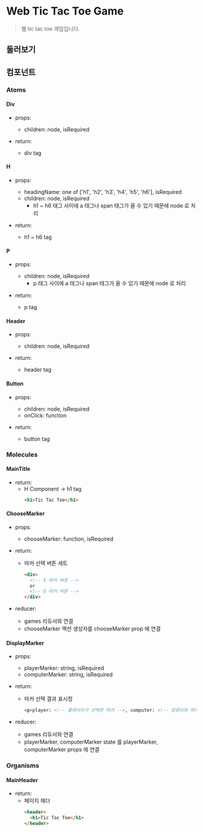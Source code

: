 # Web Tic Tac Toe Game
> 웹 tic tac toe 게임입니다.

## 둘러보기

## 컴포넌트

### Atoms

#### Div

- props:
  - children: node, isRequired

- return:
  - div tag

#### H

- props:
  - headingName: one of ['h1', 'h2', 'h3', 'h4', 'h5', 'h6'], isRequired
  - children: node, isRequired
    - h1 ~ h6 태그 사이에 a 태그나 span 태그가 올 수 있기 때문에 node 로 처리

- return:
  - h1 ~ h6 tag

#### P

- props:
  - children: node, isRequired
    - p 태그 사이에 a 태그나 span 태그가 올 수 있기 때문에 node 로 처리

- return:
  - p tag

#### Header

- props:
  - children: node, isRequired

- return:
  - header tag

#### Button

- props:
  - children: node, isRequired
  - onClick: function

- return:
  - button tag

### Molecules

#### MainTitle

- return:
  - H Component -> h1 tag
    ```html
    <h1>Tic Tac Toe</h1>
    ```

#### ChooseMarker

- props:
  - chooseMarker: function, isRequired

- return:
  - 마커 선택 버튼 세트
    ```html
    <div>
      <!-- X 마커 버튼 -->
      or
      <!-- O 마커 버튼 -->
    </div>
    ```

- reducer:
  - games 리듀서와 연결
  - chooseMarker 액션 생성자를 chooseMarker prop 에 연결

#### DisplayMarker

- props:
  - playerMarker: string, isRequired
  - computerMarker: string, isRequired

- return:
  - 마커 선택 결과 표시창
    ```html
    <p>player: <!-- 플레이어가 선택한 마커 -->, computer: <!-- 컴퓨터의 마커 --></p>
    ```

- reducer:
  - games 리듀서와 연결
  - playerMarker, computerMarker state 를 playerMarker, computerMarker props 에 연결

### Organisms

#### MainHeader

- return:
  - 페이지 헤더
    ```html
    <header>
      <h1>Tic Tac Toe</h1>
    </header>
    ```